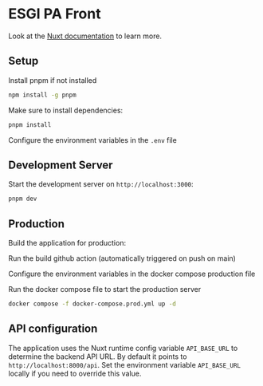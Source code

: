 # ESGI PA Front

Look at the [Nuxt documentation](https://nuxt.com/docs/getting-started/introduction) to learn more.

## Setup

Install pnpm if not installed

```bash
npm install -g pnpm
```

Make sure to install dependencies:

```bash
pnpm install
```

Configure the environment variables in the `.env` file

## Development Server

Start the development server on `http://localhost:3000`:

```bash
pnpm dev
```

## Production

Build the application for production:

Run the build github action (automatically triggered on push on main)

Configure the environment variables in the docker compose production file

Run the docker compose file to start the production server

```bash
docker compose -f docker-compose.prod.yml up -d
```

## API configuration

The application uses the Nuxt runtime config variable `API_BASE_URL` to
determine the backend API URL. By default it points to
`http://localhost:8000/api`. Set the environment variable `API_BASE_URL`
locally if you need to override this value.
